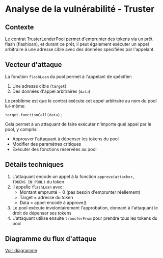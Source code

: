 # Analyse de la vulnérabilité - Truster

## Contexte
Le contrat TrusterLenderPool permet d'emprunter des tokens via un prêt flash (flashloan), et durant ce prêt, il peut également exécuter un appel arbitraire à une adresse cible avec des données spécifiées par l'appelant.

## Vecteur d'attaque
La fonction `flashLoan` du pool permet à l'appelant de spécifier:
1. Une adresse cible (`target`)
2. Des données d'appel arbitraires (`data`)

Le problème est que le contrat exécute cet appel arbitraire au nom du pool lui-même:
```solidity
target.functionCall(data);
```

Cela permet à un attaquant de faire exécuter n'importe quel appel par le pool, y compris:
- Approuver l'attaquant à dépenser les tokens du pool
- Modifier des paramètres critiques
- Exécuter des fonctions réservées au pool

## Détails techniques
1. L'attaquant encode un appel à la fonction `approve(attacker, TOKENS_IN_POOL)` du token
2. Il appelle `flashLoan` avec:
   - Montant emprunté = 0 (pas besoin d'emprunter réellement)
   - Target = adresse du token
   - Data = appel encodé à approve()
3. Le pool exécute involontairement l'approbation, donnant à l'attaquant le droit de dépenser ses tokens
4. L'attaquant utilise ensuite `transferFrom` pour prendre tous les tokens du pool

## Diagramme du flux d'attaque
[Voir diagramme](./diagrams/truster-flow.png)